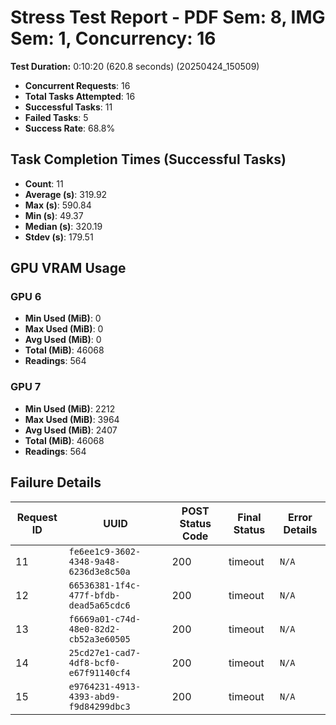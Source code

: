 # Stress Test Report - PDF Sem: 8, IMG Sem: 1, Concurrency: 16

**Test Duration:** 0:10:20 (620.8 seconds) (20250424_150509)

- **Concurrent Requests**: 16
- **Total Tasks Attempted**: 16
- **Successful Tasks**: 11
- **Failed Tasks**: 5
- **Success Rate**: 68.8%

## Task Completion Times (Successful Tasks)

- **Count**: 11
- **Average (s)**: 319.92
- **Max (s)**: 590.84
- **Min (s)**: 49.37
- **Median (s)**: 320.19
- **Stdev (s)**: 179.51

## GPU VRAM Usage

### GPU 6

- **Min Used (MiB)**: 0
- **Max Used (MiB)**: 0
- **Avg Used (MiB)**: 0
- **Total (MiB)**: 46068
- **Readings**: 564

### GPU 7

- **Min Used (MiB)**: 2212
- **Max Used (MiB)**: 3964
- **Avg Used (MiB)**: 2407
- **Total (MiB)**: 46068
- **Readings**: 564


## Failure Details

| Request ID | UUID | POST Status Code | Final Status | Error Details |
|---|---|---|---|---|
| 11 | `fe6ee1c9-3602-4348-9a48-6236d3e8c50a` | 200 | timeout | `N/A` |
| 12 | `66536381-1f4c-477f-bfdb-dead5a65cdc6` | 200 | timeout | `N/A` |
| 13 | `f6669a01-c74d-48e0-82d2-cb52a3e60505` | 200 | timeout | `N/A` |
| 14 | `25cd27e1-cad7-4df8-bcf0-e67f91140cf4` | 200 | timeout | `N/A` |
| 15 | `e9764231-4913-4393-abd9-f9d84299dbc3` | 200 | timeout | `N/A` |
